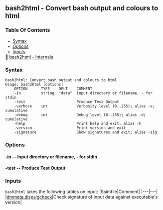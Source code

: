 ## bash2html - Convert bash output and colours to html


### Table Of Contents
<a href="#table-of-contents"></a>
<!-- dev.mdmark  mdmark:MDSECTION  state:BEG_AUTO  param:Toc -->
&nbsp;&nbsp;&bull;&nbsp;  [Syntax](#syntax)<br/>
&nbsp;&nbsp;&bull;&nbsp;  [Options](#options)<br/>
&nbsp;&nbsp;&bull;&nbsp;  [Inputs](#inputs)<br/>
&#128196; [bash2html - Internals](/txt/exe/bash2html/internals.md)<br/>

<!-- dev.mdmark  mdmark:MDSECTION  state:END_AUTO  param:Toc -->

### Syntax
<a href="#syntax"></a>
<!-- dev.mdmark  mdmark:MDSECTION  state:BEG_AUTO  param:Syntax -->
```
bash2html: Convert bash output and colours to html
Usage: bash2html [options]
    OPTION      TYPE    DFLT    COMMENT
    -in         string  "data"  Input directory or filename, - for stdin
    -test                       Produce Test Output
    -verbose    int             Verbosity level (0..255); alias -v; cumulative
    -debug      int             Debug level (0..255); alias -d; cumulative
    -help                       Print help and exit; alias -h
    -version                    Print version and exit
    -signature                  Show signatures and exit; alias -sig

```

<!-- dev.mdmark  mdmark:MDSECTION  state:END_AUTO  param:Syntax -->

### Options
<a href="#options"></a>

<!-- dev.mdmark  mdmark:MDSECTION  state:BEG_AUTO  param:Options -->
#### -in -- Input directory or filename, - for stdin
<a href="#-in"></a>

#### -test -- Produce Test Output
<a href="#-test"></a>

<!-- dev.mdmark  mdmark:MDSECTION  state:END_AUTO  param:Options -->

### Inputs
<a href="#inputs"></a>
<!-- dev.mdmark  mdmark:MDSECTION  state:BEG_AUTO  param:Inputs -->
`bash2html` takes the following tables on input:
|Ssimfile|Comment|
|---|---|
|[dmmeta.dispsigcheck](/txt/ssimdb/dmmeta/dispsigcheck.md)|Check signature of input data against executable's version|

<!-- dev.mdmark  mdmark:MDSECTION  state:END_AUTO  param:Inputs -->

